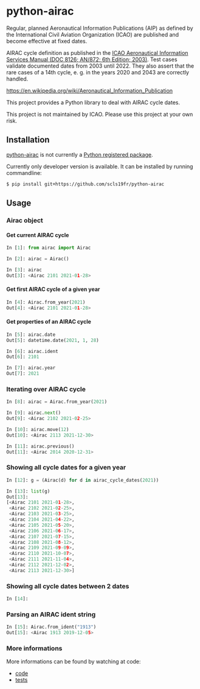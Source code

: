 # python-airac

Regular, planned Aeronautical Information Publications (AIP) as defined by the International Civil Aviation Organization (ICAO) are published and become effective at fixed dates.

AIRAC cycle definition as published in the [ICAO Aeronautical Information Services Manual (DOC 8126; AN/872; 6th Edition; 2003)](https://www.icao.int/NACC/Documents/Meetings/2014/ECARAIM/REF09-Doc8126.pdf). Test cases validate documented dates from 2003 until 2022. They also assert that the rare cases of a 14th cycle, e. g. in the years 2020 and 2043 are correctly handled.

https://en.wikipedia.org/wiki/Aeronautical_Information_Publication

This project provides a Python library to deal with AIRAC cycle dates.

This project is not maintained by ICAO. Please use this project at your own risk.

## Installation

[python-airac](https://github.com/scls19fr/python-airac) is not currently a [Python registered package](https://juliapackages.com/).

Currently only developer version is available. It can be installed by running commandline:

```bash
$ pip install git+https://github.com/scls19fr/python-airac
```

## Usage

### Airac object

#### Get current AIRAC cycle
```python
In [1]: from airac import Airac

In [2]: airac = Airac()

In [3]: airac
Out[3]: <Airac 2101 2021-01-28>
```

#### Get first AIRAC cycle of a given year

```python
In [4]: Airac.from_year(2021)
Out[4]: <Airac 2101 2021-01-28>
```

#### Get properties of an AIRAC cycle

```python
In [5]: airac.date
Out[5]: datetime.date(2021, 1, 28)

In [6]: airac.ident
Out[6]: 2101

In [7]: airac.year
Out[7]: 2021
```

### Iterating over AIRAC cycle
```python
In [8]: airac = Airac.from_year(2021)

In [9]: airac.next()
Out[9]: <Airac 2102 2021-02-25>

In [10]: airac.move(12)
Out[10]: <Airac 2113 2021-12-30>

In [11]: airac.previous()
Out[11]: <Airac 2014 2020-12-31>
```

### Showing all cycle dates for a given year
```python
In [12]: g = (Airac(d) for d in airac_cycle_dates(2021))

In [13]: list(g)
Out[13]:
[<Airac 2101 2021-01-28>,
 <Airac 2102 2021-02-25>,
 <Airac 2103 2021-03-25>,
 <Airac 2104 2021-04-22>,
 <Airac 2105 2021-05-20>,
 <Airac 2106 2021-06-17>,
 <Airac 2107 2021-07-15>,
 <Airac 2108 2021-08-12>,
 <Airac 2109 2021-09-09>,
 <Airac 2110 2021-10-07>,
 <Airac 2111 2021-11-04>,
 <Airac 2112 2021-12-02>,
 <Airac 2113 2021-12-30>]
```

### Showing all cycle dates between 2 dates
```python
In [14]: 
```

### Parsing an AIRAC ident string
```python
In [15]: Airac.from_ident("1913")
Out[15]: <Airac 1913 2019-12-05>
```

### More informations

More informations can be found by watching at code:

- [code](airac/__init__.py)
- [tests](tests/test_airac.py)
